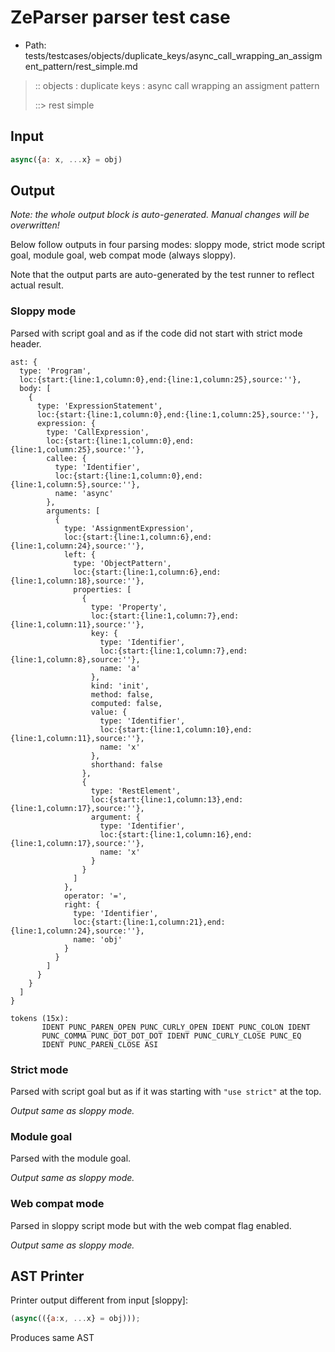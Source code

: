 # ZeParser parser test case

- Path: tests/testcases/objects/duplicate_keys/async_call_wrapping_an_assigment_pattern/rest_simple.md

> :: objects : duplicate keys : async call wrapping an assigment pattern
>
> ::> rest simple

## Input

`````js
async({a: x, ...x} = obj)
`````

## Output

_Note: the whole output block is auto-generated. Manual changes will be overwritten!_

Below follow outputs in four parsing modes: sloppy mode, strict mode script goal, module goal, web compat mode (always sloppy).

Note that the output parts are auto-generated by the test runner to reflect actual result.

### Sloppy mode

Parsed with script goal and as if the code did not start with strict mode header.

`````
ast: {
  type: 'Program',
  loc:{start:{line:1,column:0},end:{line:1,column:25},source:''},
  body: [
    {
      type: 'ExpressionStatement',
      loc:{start:{line:1,column:0},end:{line:1,column:25},source:''},
      expression: {
        type: 'CallExpression',
        loc:{start:{line:1,column:0},end:{line:1,column:25},source:''},
        callee: {
          type: 'Identifier',
          loc:{start:{line:1,column:0},end:{line:1,column:5},source:''},
          name: 'async'
        },
        arguments: [
          {
            type: 'AssignmentExpression',
            loc:{start:{line:1,column:6},end:{line:1,column:24},source:''},
            left: {
              type: 'ObjectPattern',
              loc:{start:{line:1,column:6},end:{line:1,column:18},source:''},
              properties: [
                {
                  type: 'Property',
                  loc:{start:{line:1,column:7},end:{line:1,column:11},source:''},
                  key: {
                    type: 'Identifier',
                    loc:{start:{line:1,column:7},end:{line:1,column:8},source:''},
                    name: 'a'
                  },
                  kind: 'init',
                  method: false,
                  computed: false,
                  value: {
                    type: 'Identifier',
                    loc:{start:{line:1,column:10},end:{line:1,column:11},source:''},
                    name: 'x'
                  },
                  shorthand: false
                },
                {
                  type: 'RestElement',
                  loc:{start:{line:1,column:13},end:{line:1,column:17},source:''},
                  argument: {
                    type: 'Identifier',
                    loc:{start:{line:1,column:16},end:{line:1,column:17},source:''},
                    name: 'x'
                  }
                }
              ]
            },
            operator: '=',
            right: {
              type: 'Identifier',
              loc:{start:{line:1,column:21},end:{line:1,column:24},source:''},
              name: 'obj'
            }
          }
        ]
      }
    }
  ]
}

tokens (15x):
       IDENT PUNC_PAREN_OPEN PUNC_CURLY_OPEN IDENT PUNC_COLON IDENT
       PUNC_COMMA PUNC_DOT_DOT_DOT IDENT PUNC_CURLY_CLOSE PUNC_EQ
       IDENT PUNC_PAREN_CLOSE ASI
`````

### Strict mode

Parsed with script goal but as if it was starting with `"use strict"` at the top.

_Output same as sloppy mode._

### Module goal

Parsed with the module goal.

_Output same as sloppy mode._

### Web compat mode

Parsed in sloppy script mode but with the web compat flag enabled.

_Output same as sloppy mode._

## AST Printer

Printer output different from input [sloppy]:

````js
(async(({a:x, ...x} = obj)));
````

Produces same AST

